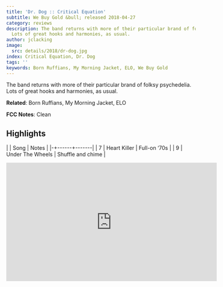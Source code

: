 ```yaml
---
title: 'Dr. Dog :: Critical Equation'
subtitle: We Buy Gold &bull; released 2018-04-27
category: reviews
description: The band returns with more of their particular brand of folksy psychedelia.
  Lots of great hooks and harmonies, as usual.
author: jclacking
image:
  src: details/2018/dr-dog.jpg
index: Critical Equation, Dr. Dog
tags: ''
keywords: Born Ruffians, My Morning Jacket, ELO, We Buy Gold
---
```

The band returns with more of their particular brand of folksy psychedelia. Lots of great hooks and harmonies, as usual.<!--more-->

**Related**: Born Ruffians, My Morning Jacket, ELO

**FCC Notes**: Clean

## Highlights

| | Song | Notes |
|-+------+-------|
| 7 | Heart Killer | Full-on ‘70s |
| 9 | Under The Wheels | Shuffle and chime |

<div class="tlo-detail-video"><iframe width="560" height="315" src="https://www.youtube.com/embed/3cmHsBA0WLA" frameborder="0" allow="autoplay; encrypted-media" allowfullscreen></iframe></div>

